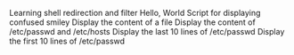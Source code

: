 Learning shell redirection and filter
Hello, World
Script for displaying confused smiley
Display the content of a file
Display the content of /etc/passwd and /etc/hosts
Display the last 10 lines of /etc/passwd
Display the first 10 lines of /etc/passwd
